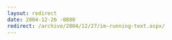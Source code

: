 ```yaml
---
layout: redirect
date: 2004-12-26 -0800
redirect: /archive/2004/12/27/im-running-text.aspx/
---
```

